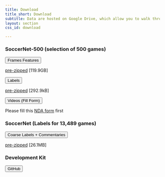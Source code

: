 ```yaml
---
title: Download
title_short: Download
subtitle: Data are hosted on Google Drive, which allow you to walk through the folders. <br> Downloading all data is slow due to a zipping operation performed by Google Drive, hence we provide pre-zipped versions too. <br> Note that you need to accept this <a class="page-scroll" href="https://drive.google.com/file/d/1_e9oZ3rp6hHA2Hm2tjUDMBXYqVrlUKwj/view?usp=sharing" target="_blank">Non Disclosure Agreement</a> by filling this <a class="page-scroll" href="https://goo.gl/forms/HXsBbBw6QFMhLvj13" target="_blank">form</a> to access the videos.
layout: section
css_id: download

---
```


<!-- <section id="contact" > -->
<div class="row text-center"> 
<h3 class="text-muted">SoccerNet-500 (selection of 500 games)</h3>



<div class="col-lg-2"></div>

<div class="col-lg-3">
    <form action="https://drive.google.com/drive/folders/1qkIeQCGaHg0_CUCHvh3hQFTlq26D20Ts?usp=sharing" target="_blank">
        <button type="submit" class="btn btn-xl">Frames Features</button>
        <p class="text-muted">
            <a class="page-scroll" href="https://drive.google.com/file/d/1FDyrfnp8dsF7cd_NyzdTHA-EFIK_TvKK/view?usp=sharing" target="_blank">pre-zipped</a>
            [119.9GB]
        </p>
    </form>
</div> 


<div class="col-lg-2">
    <form action="https://drive.google.com/drive/folders/1j95bI6G8q434K22wxWRvz2ymA8FF3rei?usp=sharing" target="_blank">
        <button type="submit" class="btn btn-xl">Labels</button>
        <p class="text-muted">
            <a class="page-scroll" href="https://drive.google.com/file/d/10-Y5yqH8YQ0_lvppWPMSLq6SMayuWT4E/view?usp=sharing" target="_blank">pre-zipped</a>
            [292.9kB]
        </p>
    </form>
</div> 



<div class="col-lg-3">
    <form action="https://goo.gl/forms/HXsBbBw6QFMhLvj13" target="_blank">
        <button type="submit" class="btn btn-xl">Videos (Fill Form)</button>
        <p class="text-muted">
            Please fill this
            <a class="page-scroll" href="https://goo.gl/forms/HXsBbBw6QFMhLvj13" target="_blank">NDA form</a>
            first
        </p>    
    </form>
</div> 

<div class="col-lg-2"></div>


</div> 









<div class="row text-center"> 
<h3 class="text-muted">SoccerNet (Labels for 13,489 games)</h3>


<div class="col-lg-12">
    <form action="https://drive.google.com/drive/folders/1XD7Kiqw7rsmMn6fYDxN82BdlD_HfkF49?usp=sharing" target="_blank">
        <button type="submit" class="btn btn-xl">Coarse Labels + Commentaries</button>
        <p class="text-muted">
            <a class="page-scroll" href="https://drive.google.com/file/d/1BgPwrHzuz5WDZqmll9K2koP0k0932TNW/view?usp=sharing" target="_blank">pre-zipped</a>
            [26.1MB]
        </p>    
    </form>
</div> 




</div>





<div class="row text-center"> 
<h3 class="text-muted">Development Kit</h3>

<div class="col-lg-12">
    <form action="https://github.com/SilvioGiancola/SoccerNet-code" target="_blank">
        <button type="submit" class="btn btn-xl">GitHub</button>
        <p class="text-muted"></p>
    </form>
</div> 

</div>

<!-- 

<div class="col-lg-12">
    <form action="/SoccerNet/download.html" method="get"> 

        <div class="col-md-6">

            <div class="control-group form-group">
                <input name="name" type="text" class="form-control" placeholder="Your Name *" required data-validation-required-message="Please enter your name."/>
                <p class="help-block text-danger"></p>
            </div>

            <div class="control-group form-group">
                <input name="email" type="text" class="form-control" placeholder="Your Email *" id="email" required data-validation-required-message="Please enter your email address.">
                <p class="help-block text-danger"></p>
            </div>


        </div>

        <div class="col-md-6">

            <div class="control-group form-group">
                <textarea name="message" type="text" class="form-control" placeholder="Your Message *" id="message" required data-validation-required-message="Please enter a message."></textarea>
                <p class="help-block text-danger"></p>
            </div>

        </div>

        <div class="col-lg-12 text-center">

            <h3 class="section-subheading text-muted">
                <input name="EULA" type="checkbox" class="btn btn-xl" required data-validation-required-message="Please accept."> 
                        I agree the <a href="{{ site.url }}{{ site.baseurl }}EULA.pdf" target="_blank">EULA</a> 
            </h3>
        </div>

        <div class="col-lg-12 text-center">
            <button type="submit" class="btn btn-xl" onclick="alert('Hello World!')">Send Request</button>
        </div>


        <input type="hidden" name="*redirect" value="{{ site.url }}{{ site.baseurl }}" />


    </form>
</div>  -->


<!-- <div class="col-lg-12">
    <form action="https://goo.gl/forms/0w85nU7qG4j0613f2" target="_blank">
        <div class="col-lg-12 text-center">
            <button type="submit" class="btn btn-xl">Request Access</button>
        </div>
    </form>
</div> -->


<!-- <div class="col-lg-12">
<iframe src="https://docs.google.com/forms/d/e/1FAIpQLSfYFqjZNm4IgwGnyJXDPk2Ko_lZcbVtYX73w5lf6din5nxfmA/viewform?embedded=true" width="760" height="500" frameborder="0" marginheight="0" marginwidth="0">Loading...</iframe>
</div>  -->
<!-- </section> -->




